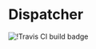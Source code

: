 # Dispatcher

![!Travis CI build badge](https://travis-ci.org/RobotPajamas/Dispatcher.svg?branch=develop)
